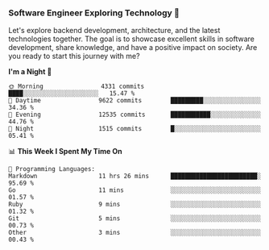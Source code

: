 ### Software Engineer Exploring Technology 🚀 

Let's explore backend development, architecture, and the latest technologies together. The goal is to showcase excellent skills in software development, share knowledge, and have a positive impact on society. Are you ready to start this journey with me?

<!--START_SECTION:waka-->
**I'm a Night 🦉** 

```text
🌞 Morning                4331 commits        ████░░░░░░░░░░░░░░░░░░░░░   15.47 % 
🌆 Daytime                9622 commits        █████████░░░░░░░░░░░░░░░░   34.36 % 
🌃 Evening                12535 commits       ███████████░░░░░░░░░░░░░░   44.76 % 
🌙 Night                  1515 commits        █░░░░░░░░░░░░░░░░░░░░░░░░   05.41 % 
```


📊 **This Week I Spent My Time On** 

```text
💬 Programming Languages: 
Markdown                 11 hrs 26 mins      ████████████████████████░   95.69 % 
Go                       11 mins             ░░░░░░░░░░░░░░░░░░░░░░░░░   01.57 % 
Ruby                     9 mins              ░░░░░░░░░░░░░░░░░░░░░░░░░   01.32 % 
Git                      5 mins              ░░░░░░░░░░░░░░░░░░░░░░░░░   00.73 % 
Other                    3 mins              ░░░░░░░░░░░░░░░░░░░░░░░░░   00.43 % 
```


<!--END_SECTION:waka-->
